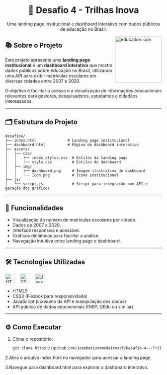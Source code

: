 <h1 align="center">🚀 Desafio 4 - Trilhas Inova</h1>

<p align="center">
  Uma landing page institucional e dashboard interativo com dados públicos de educação no Brasil.
</p>

<img align="right" height="150" src="https://cdn-icons-png.flaticon.com/512/2913/2913461.png" alt="education icon" />

## 📚 Sobre o Projeto

Este projeto apresenta uma **landing page institucional** e um **dashboard interativo** que mostra dados públicos sobre educação no Brasil, utilizando uma API para exibir matrículas escolares em diversas cidades entre 2007 e 2020.

O objetivo é facilitar o acesso e a visualização de informações educacionais relevantes para gestores, pesquisadores, estudantes e cidadãos interessados.

---

## 🗂️ Estrutura do Projeto

```
desafio4/
├── index.html              # Landing page institucional
├── dashboard.html          # Página do dashboard interativo
├── assets/
│   ├── css/
│   │   ├── index_styles.css  # Estilos da landing page
│   │   └── style.css         # Estilos do dashboard
│   ├── img/
│   │   ├── dashboard.png     # Imagem ilustrativa do dashboard
│   │   └── Icon.png          # Ícone institucional
├── js/
│   └── script.js             # Script para integração com API e geração dos gráficos
```



---

## 🎯 Funcionalidades

- Visualização do número de matrículas escolares por cidade.  
- Dados de 2007 a 2020.  
- Interface responsiva e acessível.  
- Gráficos dinâmicos para facilitar a análise.  
- Navegação intuitiva entre landing page e dashboard.

---

## 🛠️ Tecnologias Utilizadas

<div align="left">
  <img src="https://cdn.jsdelivr.net/gh/devicons/devicon/icons/html5/html5-original.svg" height="30" alt="HTML5" />
  <img width="10" />
  <img src="https://cdn.jsdelivr.net/gh/devicons/devicon/icons/css3/css3-original.svg" height="30" alt="CSS3" />
  <img width="10" />
  <img src="https://cdn.jsdelivr.net/gh/devicons/devicon/icons/javascript/javascript-original.svg" height="30" alt="JavaScript" />
</div>

- HTML5  
- CSS3 (Flexbox para responsividade)  
- JavaScript (consumo da API e manipulação dos dados)  
- API pública de dados educacionais (INEP, QEdu ou similar)

---

## ⚙️ Como Executar

1. Clone o repositório:  
   ```bash
   git clone https://github.com/joaobatistamedeiroscf/Desafio-4---Trilhas-Inova.git
2.Abra o arquivo index.html no navegador para acessar a landing page.

3.Navegue para dashboard.html para explorar o dashboard interativo.
